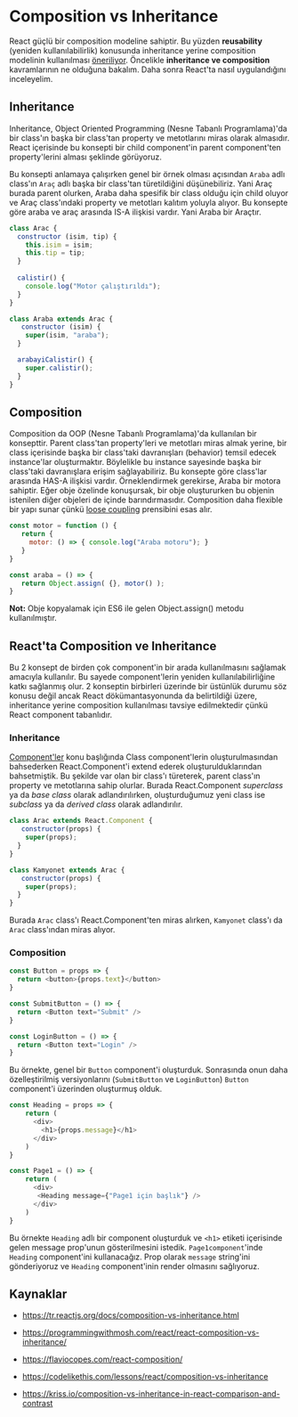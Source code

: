 # Composition vs Inheritance

React güçlü bir composition modeline sahiptir. Bu yüzden **reusability** (yeniden kullanılabilirlik) konusunda inheritance yerine composition modelinin kullanılması [öneriliyor](https://tr.reactjs.org/docs/composition-vs-inheritance.html). Öncelikle **inheritance ve composition** kavramlarının ne olduğuna bakalım. Daha sonra React'ta nasıl uygulandığını inceleyelim.



## Inheritance

Inheritance, Object Oriented Programming (Nesne Tabanlı Programlama)'da bir class'ın başka bir class'tan property ve metotlarını miras olarak almasıdır. React içerisinde bu konsepti bir child component'in parent component'ten property'lerini alması şeklinde görüyoruz. 

Bu konsepti anlamaya çalışırken genel bir örnek olması açısından `Araba` adlı class'ın `Araç` adlı başka bir class'tan türetildiğini düşünebiliriz. Yani Araç burada parent olurken, Araba daha spesifik bir class olduğu için child oluyor ve Araç class'ındaki property ve metotları kalıtım yoluyla alıyor. Bu konsepte göre araba ve araç arasında IS-A ilişkisi vardır. Yani Araba bir Araçtır.

```javascript
class Arac {
  constructor (isim, tip) {
    this.isim = isim;
    this.tip = tip;
  }
  
  calistir() {
    console.log("Motor çalıştırıldı");
  }
}

class Araba extends Arac {
   constructor (isim) {
    super(isim, "araba");
  }

  arabayiCalistir() {
    super.calistir();
  }
}
```



##  Composition

Composition da OOP (Nesne Tabanlı Programlama)'da kullanılan bir konsepttir. Parent class'tan property'leri ve metotları miras almak yerine, bir class içerisinde başka bir class'taki davranışları (behavior) temsil edecek instance'lar oluşturmaktır. Böylelikle bu instance sayesinde başka bir class'taki davranışlara erişim sağlayabiliriz. Bu konsepte göre class'lar arasında HAS-A ilişkisi vardır. Örneklendirmek gerekirse, Araba bir motora sahiptir. Eğer obje özelinde konuşursak, bir obje oluştururken bu objenin istenilen diğer objeleri de içinde barındırmasıdır. Composition daha flexible bir yapı sunar çünkü [loose coupling](https://en.wikipedia.org/wiki/Loose_coupling) prensibini esas alır. 

```javascript
const motor = function () {
   return {
     motor: () => { console.log("Araba motoru"); }
   }
}

const araba = () => {
   return Object.assign( {}, motor() );
}
```

**Not:** Obje kopyalamak için ES6 ile gelen Object.assign() metodu kullanılmıştır.



## React'ta Composition ve Inheritance

Bu 2 konsept de birden çok component'in bir arada kullanılmasını sağlamak amacıyla kullanılır. Bu sayede component'lerin yeniden kullanılabilirliğine katkı sağlanmış olur. 2 konseptin birbirleri üzerinde bir üstünlük durumu söz konusu değil ancak React dökümantasyonunda da belirtildiği üzere, inheritance yerine composition kullanılması tavsiye edilmektedir çünkü React component tabanlıdır.

### Inheritance

[Component'ler](../components) konu başlığında Class component'lerin oluşturulmasından bahsederken React.Component'i extend ederek oluşturulduklarından bahsetmiştik. Bu şekilde var olan bir class'ı türeterek, parent class'ın property ve metotlarına sahip olurlar. Burada React.Component *superclass* ya da *base class* olarak adlandırılırken, oluşturduğumuz yeni class ise *subclass* ya da *derived class* olarak adlandırılır. 

```javascript
class Arac extends React.Component {
   constructor(props) {
    super(props);
  }
}

class Kamyonet extends Arac {
   constructor(props) {
    super(props);
  }
}
```

Burada `Arac` class'ı React.Component'ten miras alırken, `Kamyonet` class'ı da `Arac` class'ından miras alıyor.

### Composition

```javascript
const Button = props => {
  return <button>{props.text}</button>
}

const SubmitButton = () => {
  return <Button text="Submit" />
}

const LoginButton = () => {
  return <Button text="Login" />
}
```

Bu örnekte, genel bir `Button` component'i oluşturduk. Sonrasında onun daha özelleştirilmiş versiyonlarını (`SubmitButton` ve `LoginButton`) `Button` component'i üzerinden oluşturmuş olduk.



```javascript
const Heading = props => {
    return (
      <div>
      	<h1>{props.message}</h1>
      </div>
    )
}

const Page1 = () => {
    return (
      <div>
       <Heading message={"Page1 için başlık"} />
      </div>
    )
}
```

Bu örnekte `Heading` adlı bir component oluşturduk ve `<h1>` etiketi içerisinde gelen message prop'unun gösterilmesini istedik. `Page1component`'inde `Heading` component'ini kullanacağız. Prop olarak `message` string'ini gönderiyoruz ve `Heading` component'inin render olmasını sağlıyoruz. 

  

## Kaynaklar

- https://tr.reactjs.org/docs/composition-vs-inheritance.html

- https://programmingwithmosh.com/react/react-composition-vs-inheritance/

- https://flaviocopes.com/react-composition/

- https://codelikethis.com/lessons/react/composition-vs-inheritance

- https://kriss.io/composition-vs-inheritance-in-react-comparison-and-contrast
